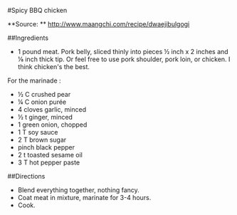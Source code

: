 #Spicy BBQ chicken

**Source: ** http://www.maangchi.com/recipe/dwaejibulgogi

##Ingredients
- 1 pound meat. Pork belly, sliced thinly into pieces &frac12; inch x 2 inches and &#x215B; inch thick
tip. Or feel free to use pork shoulder, pork loin, or chicken. I think chicken's the best.

For the marinade :

- &frac12; C crushed pear
- &frac14; C onion purée
- 4 cloves garlic, minced
- &frac12; t ginger, minced
- 1 green onion, chopped
- 1 T soy sauce
- 2 T brown sugar
- pinch black pepper
- 2 t toasted sesame oil
- 3 T hot pepper paste

##Directions
- Blend everything together, nothing fancy.
- Coat meat in mixture, marinate for 3-4 hours.
- Cook.
